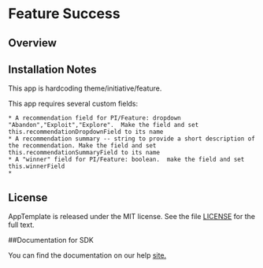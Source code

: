 Feature Success
=========================

## Overview

## Installation Notes

This app is hardcoding theme/initiative/feature.

This app requires several custom fields:

    * A recommendation field for PI/Feature: dropdown "Abandon","Exploit","Explore".  Make the field and set this.recommendationDropdownField to its name
    * A recommendation summary -- string to provide a short description of the recommendation. Make the field and set this.recommendationSummaryField to its name
    * A "winner" field for PI/Feature: boolean.  make the field and set this.winnerField
    * 

## License

AppTemplate is released under the MIT license.  See the file [LICENSE](./LICENSE) for the full text.

##Documentation for SDK

You can find the documentation on our help [site.](https://help.rallydev.com/apps/2.0/doc/)
